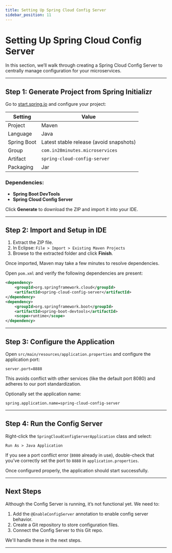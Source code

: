 ```yaml
---
title: Setting Up Spring Cloud Config Server
sidebar_position: 11
---
```


# Setting Up Spring Cloud Config Server

In this section, we’ll walk through creating a Spring Cloud Config Server to centrally manage configuration for your microservices.

---

## Step 1: Generate Project from Spring Initializr

Go to [start.spring.io](https://start.spring.io/) and configure your project:

| Setting         | Value                                      |
|----------------|---------------------------------------------|
| Project         | Maven                                       |
| Language        | Java                                        |
| Spring Boot     | Latest stable release (avoid snapshots)     |
| Group           | `com.in28minutes.microservices`             |
| Artifact        | `spring-cloud-config-server`                |
| Packaging       | Jar                                         |

### Dependencies:
- **Spring Boot DevTools**
- **Spring Cloud Config Server**

Click **Generate** to download the ZIP and import it into your IDE.

---

## Step 2: Import and Setup in IDE

1. Extract the ZIP file.
2. In Eclipse: `File > Import > Existing Maven Projects`
3. Browse to the extracted folder and click **Finish**.

Once imported, Maven may take a few minutes to resolve dependencies.

Open `pom.xml` and verify the following dependencies are present:

```xml
<dependency>
    <groupId>org.springframework.cloud</groupId>
    <artifactId>spring-cloud-config-server</artifactId>
</dependency>
<dependency>
    <groupId>org.springframework.boot</groupId>
    <artifactId>spring-boot-devtools</artifactId>
    <scope>runtime</scope>
</dependency>
```

---

## Step 3: Configure the Application

Open `src/main/resources/application.properties` and configure the application port:

```properties
server.port=8888
```

This avoids conflict with other services (like the default port 8080) and adheres to our port standardization.

Optionally set the application name:

```properties
spring.application.name=spring-cloud-config-server
```

---

## Step 4: Run the Config Server

Right-click the `SpringCloudConfigServerApplication` class and select:
```
Run As > Java Application
```

If you see a port conflict error (`8080` already in use), double-check that you’ve correctly set the port to `8888` in `application.properties`.

Once configured properly, the application should start successfully.

---

## Next Steps

Although the Config Server is running, it’s not functional yet. We need to:

1. Add the `@EnableConfigServer` annotation to enable config server behavior.
2. Create a Git repository to store configuration files.
3. Connect the Config Server to this Git repo.

We'll handle these in the next steps.

---

